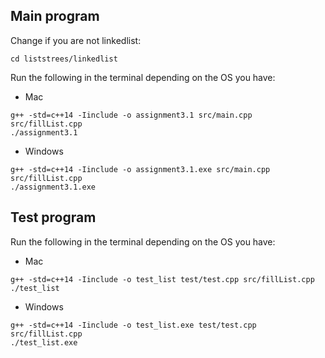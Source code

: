 ## Main program

Change if you are not linkedlist:

```cd liststrees/linkedlist```

Run the following in the terminal depending on the OS you have:


- Mac

```
g++ -std=c++14 -Iinclude -o assignment3.1 src/main.cpp src/fillList.cpp
./assignment3.1
```

- Windows

```
g++ -std=c++14 -Iinclude -o assignment3.1.exe src/main.cpp src/fillList.cpp
./assignment3.1.exe
```


## Test program 

Run the following in the terminal depending on the OS you have:

- Mac

```
g++ -std=c++14 -Iinclude -o test_list test/test.cpp src/fillList.cpp
./test_list
```

- Windows

```
g++ -std=c++14 -Iinclude -o test_list.exe test/test.cpp src/fillList.cpp
./test_list.exe
```